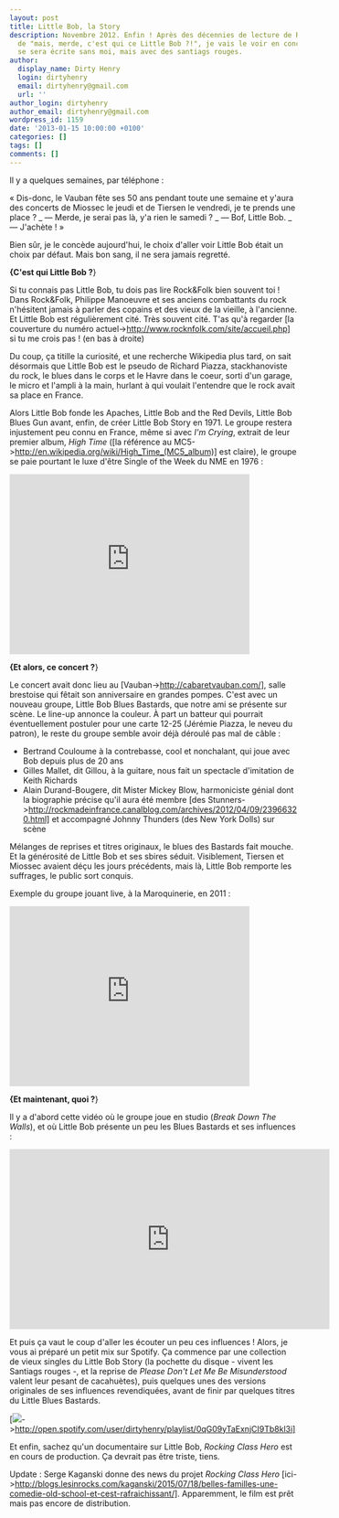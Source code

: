 ```yaml
---
layout: post
title: Little Bob, la Story
description: Novembre 2012. Enfin ! Après des décennies de lecture de Rock&Folk et
  de "mais, merde, c'est qui ce Little Bob ?!", je vais le voir en concert. La légende
  se sera écrite sans moi, mais avec des santiags rouges.
author:
  display_name: Dirty Henry
  login: dirtyhenry
  email: dirtyhenry@gmail.com
  url: ''
author_login: dirtyhenry
author_email: dirtyhenry@gmail.com
wordpress_id: 1159
date: '2013-01-15 10:00:00 +0100'
categories: []
tags: []
comments: []
---
```

Il y a quelques semaines, par téléphone : 

« Dis-donc, le Vauban fête ses 50 ans pendant toute une semaine et y'aura des concerts de Miossec le jeudi et de Tiersen le vendredi, je te prends une place ?
_ — Merde, je serai pas là, y'a rien le samedi ?
_ — Bof, Little Bob.
_ — J'achète ! »

Bien sûr, je le concède aujourd'hui, le choix d'aller voir Little Bob était un choix par défaut. Mais bon sang, il ne sera jamais regretté.

__{C'est qui Little Bob ?__}

Si tu connais pas Little Bob, tu dois pas lire Rock&Folk bien souvent toi ! Dans Rock&Folk, Philippe Manoeuvre et ses anciens combattants du rock n'hésitent jamais à parler des copains et des vieux de la vieille, à l'ancienne. Et Little Bob est régulièrement cité. Très souvent cité. T'as qu'à regarder [la couverture du numéro actuel->http://www.rocknfolk.com/site/accueil.php] si tu me crois pas ! (en bas à droite)

Du coup, ça titille la curiosité, et une recherche Wikipedia plus tard, on sait désormais que Little Bob est le pseudo de Richard Piazza, stackhanoviste du rock, le blues dans le corps et le Havre dans le coeur, sorti d'un garage, le micro et l'ampli à la main, hurlant à qui voulait l'entendre que le rock avait sa place en France.

Alors Little Bob fonde les Apaches, Little Bob and the Red Devils, Little Bob Blues Gun avant, enfin, de créer Little Bob Story en 1971. Le groupe restera injustement peu connu en France, même si avec *I'm Crying*, extrait de leur premier album, *High Time* ([la référence au MC5->http://en.wikipedia.org/wiki/High_Time_(MC5_album)] est claire), le groupe se paie pourtant le luxe d'être Single of the Week du NME en 1976 :

<iframe width="420" height="315" src="http://www.youtube.com/embed/owUbQy74qDY" frameborder="0" allowfullscreen></iframe>

__{Et alors, ce concert ?__}

Le concert avait donc lieu au [Vauban->http://cabaretvauban.com/], salle brestoise qui fêtait son anniversaire en grandes pompes. C'est avec un nouveau groupe, Little Bob Blues Bastards, que notre ami se présente sur scène. Le line-up annonce la couleur. À part un batteur qui pourrait éventuellement postuler pour une carte 12-25 (Jérémie Piazza, le neveu du patron), le reste du groupe semble avoir déjà déroulé pas mal de câble : 

- Bertrand Couloume à la contrebasse, cool et nonchalant, qui joue avec Bob depuis plus de 20 ans
- Gilles Mallet, dit Gillou, à la guitare, nous fait un spectacle d'imitation de Keith Richards
- Alain Durand-Bougere, dit Mister Mickey Blow, harmoniciste génial dont la biographie précise qu'il aura été membre [des Stunners->http://rockmadeinfrance.canalblog.com/archives/2012/04/09/23966320.html] et accompagné Johnny Thunders (des New York Dolls) sur scène

Mélanges de reprises et titres originaux, le blues des Bastards fait mouche. Et la générosité de Little Bob et ses sbires séduit. Visiblement, Tiersen et Miossec avaient déçu les jours précédents, mais là, Little Bob remporte les suffrages, le public sort conquis.

Exemple du groupe jouant live, à la Maroquinerie, en 2011 :

<iframe width="420" height="315" src="http://www.youtube.com/embed/js0Tx9C0LKY" frameborder="0" allowfullscreen></iframe>

__{Et maintenant, quoi ?__}

Il y a d'abord cette vidéo où le groupe joue en studio (*Break Down The Walls*), et où Little Bob présente un peu les Blues Bastards et ses influences :

<iframe width="560" height="315" src="http://www.youtube.com/embed/p6COucS-gNU" frameborder="0" allowfullscreen></iframe>

Et puis ça vaut le coup d'aller les écouter un peu ces influences ! Alors, je vous ai préparé un petit mix sur Spotify. Ça commence par une collection de vieux singles du Little Bob Story (la pochette du disque - vivent les Santiags rouges -, et la reprise de *Please Don't Let Me Be Misunderstood* valent leur pesant de cacahuètes), puis quelques unes des versions originales de ses influences revendiquées, avant de finir par quelques titres du Little Blues Bastards.

[<img src="/squelettes/images/spotify-button.png" >->http://open.spotify.com/user/dirtyhenry/playlist/0qG09yTaExnjCI9Tb8kl3i]

Et enfin, sachez qu'un documentaire sur Little Bob, *Rocking Class Hero* est en cours de production. Ça devrait pas être triste, tiens.

Update : Serge Kaganski donne des news du projet *Rocking Class Hero* [ici->http://blogs.lesinrocks.com/kaganski/2015/07/18/belles-familles-une-comedie-old-school-et-cest-rafraichissant/]. Apparemment, le film est prêt mais pas encore de distribution.
